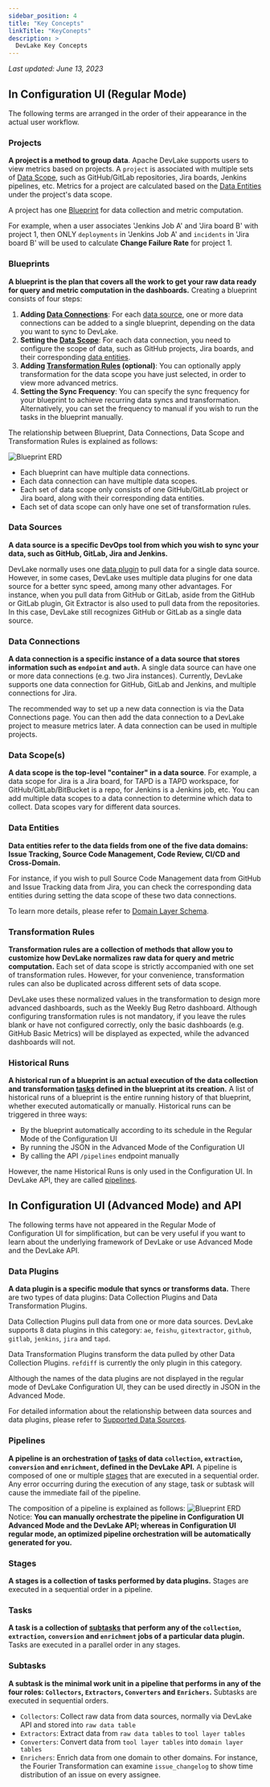 ```yaml
---
sidebar_position: 4
title: "Key Concepts"
linkTitle: "KeyConepts"
description: >
  DevLake Key Concepts
---
```


*Last updated: June 13, 2023*


## In Configuration UI (Regular Mode)

The following terms are arranged in the order of their appearance in the actual user workflow.

### Projects
**A project is a method to group data**. Apache DevLake supports users to view metrics based on projects. A `project` is associated with multiple sets of [Data Scope](#data-scope), such as GitHub/GitLab repositories, Jira boards, Jenkins pipelines, etc. Metrics for a project are calculated based on the [Data Entities](#data-entities) under the project's data scope. 

A project has one [Blueprint](#Bluepirnts) for data collection and metric computation.

For example, when a user associates 'Jenkins Job A' and  'Jira board B' with project 1, then ONLY `deployments` in 'Jenkins Job A' and `incidents` in 'Jira board B' will be used to calculate **Change Failure Rate** for project 1.

### Blueprints
**A blueprint is the plan that covers all the work to get your raw data ready for query and metric computation in the dashboards.** Creating a blueprint consists of four steps:
1. **Adding [Data Connections](#data-connections)**: For each [data source](#data-sources), one or more data connections can be added to a single blueprint, depending on the data you want to sync to DevLake.
2. **Setting the [Data Scope](#data-scope)**: For each data connection, you need to configure the scope of data, such as GitHub projects, Jira boards, and their corresponding [data entities](#data-entities).
3. **Adding [Transformation Rules](#transformation-rules) (optional)**: You can optionally apply transformation for the data scope you have just selected, in order to view more advanced metrics.
3. **Setting the Sync Frequency**: You can specify the sync frequency for your blueprint to achieve recurring data syncs and transformation. Alternatively, you can set the frequency to manual if you wish to run the tasks in the blueprint manually.

The relationship between Blueprint, Data Connections, Data Scope and Transformation Rules is explained as follows:

![Blueprint ERD](/img/Glossary/blueprint-erd.svg)
- Each blueprint can have multiple data connections.
- Each data connection can have multiple data scopes.
- Each set of data scope only consists of one GitHub/GitLab project or Jira board, along with their corresponding data entities.
- Each set of data scope can only have one set of transformation rules.

### Data Sources
**A data source is a specific DevOps tool from which you wish to sync your data, such as GitHub, GitLab, Jira and Jenkins.**

DevLake normally uses one [data plugin](#data-plugins) to pull data for a single data source. However, in some cases, DevLake uses multiple data plugins for one data source for a better sync speed, among many other advantages. For instance, when you pull data from GitHub or GitLab, aside from the GitHub or GitLab plugin, Git Extractor is also used to pull data from the repositories. In this case, DevLake still recognizes GitHub or GitLab as a single data source.

### Data Connections
**A data connection is a specific instance of a data source that stores information such as `endpoint` and `auth`.** A single data source can have one or more data connections (e.g. two Jira instances). Currently, DevLake supports one data connection for GitHub, GitLab and Jenkins, and multiple connections for Jira.

The recommended way to set up a new data connection is via the Data Connections page. You can then add the data connection to a DevLake project to measure metrics later. A data connection can be used in multiple projects.

### Data Scope(s)
**A data scope is the top-level "container" in a data source**. For example, a data scope for Jira is a Jira board, for TAPD is a TAPD workspace, for GitHub/GitLab/BitBucket is a repo, for Jenkins is a Jenkins job, etc. You can add multiple data scopes to a data connection to determine which data to collect. Data scopes vary for different data sources.

### Data Entities
**Data entities refer to the data fields from one of the five data domains: Issue Tracking, Source Code Management, Code Review, CI/CD and Cross-Domain.**

For instance, if you wish to pull Source Code Management data from GitHub and Issue Tracking data from Jira, you can check the corresponding data entities during setting the data scope of these two data connections.

To learn more details, please refer to [Domain Layer Schema](/DataModels/DevLakeDomainLayerSchema.md).

### Transformation Rules
**Transformation rules are a collection of methods that allow you to customize how DevLake normalizes raw data for query and metric computation.** Each set of data scope is strictly accompanied with one set of transformation rules. However, for your convenience, transformation rules can also be duplicated across different sets of data scope.

DevLake uses these normalized values in the transformation to design more advanced dashboards, such as the Weekly Bug Retro dashboard. Although configuring transformation rules is not mandatory, if you leave the rules blank or have not configured correctly, only the basic dashboards (e.g. GitHub Basic Metrics) will be displayed as expected, while the advanced dashboards will not.

### Historical Runs
**A historical run of a blueprint is an actual execution of the data collection and transformation [tasks](#tasks) defined in the blueprint at its creation.** A list of historical runs of a blueprint is the entire running history of that blueprint, whether executed automatically or manually. Historical runs can be triggered in three ways:
- By the blueprint automatically according to its schedule in the Regular Mode of the Configuration UI
- By running the JSON in the Advanced Mode of the Configuration UI
- By calling the API `/pipelines` endpoint manually

However, the name Historical Runs is only used in the Configuration UI. In DevLake API, they are called [pipelines](#pipelines).

## In Configuration UI (Advanced Mode) and API

The following terms have not appeared in the Regular Mode of Configuration UI for simplification, but can be very useful if you want to learn about the underlying framework of DevLake or use Advanced Mode and the DevLake API.

### Data Plugins
**A data plugin is a specific module that syncs or transforms data.** There are two types of data plugins: Data Collection Plugins and Data Transformation Plugins.

Data Collection Plugins pull data from one or more data sources. DevLake supports 8 data plugins in this category: `ae`, `feishu`, `gitextractor`, `github`, `gitlab`, `jenkins`, `jira` and `tapd`.

Data Transformation Plugins transform the data pulled by other Data Collection Plugins. `refdiff` is currently the only plugin in this category.

Although the names of the data plugins are not displayed in the regular mode of DevLake Configuration UI, they can be used directly in JSON in the Advanced Mode.

For detailed information about the relationship between data sources and data plugins, please refer to [Supported Data Sources](./SupportedDataSources.md).


### Pipelines
**A pipeline is an orchestration of [tasks](#tasks) of data `collection`, `extraction`, `conversion` and `enrichment`, defined in the DevLake API.** A pipeline is composed of one or multiple [stages](#stages) that are executed in a sequential order. Any error occurring during the execution of any stage, task or subtask will cause the immediate fail of the pipeline.

The composition of a pipeline is explained as follows:
![Blueprint ERD](/img/Glossary/pipeline-erd.svg)
Notice: **You can manually orchestrate the pipeline in Configuration UI Advanced Mode and the DevLake API; whereas in Configuration UI regular mode, an optimized pipeline orchestration will be automatically generated for you.**


### Stages
**A stages is a collection of tasks performed by data plugins.** Stages are executed in a sequential order in a pipeline.

### Tasks
**A task is a collection of [subtasks](#subtasks) that perform any of the `collection`, `extraction`, `conversion` and `enrichment` jobs of a particular data plugin.** Tasks are executed in a parallel order in any stages.

### Subtasks
**A subtask is the minimal work unit in a pipeline that performs in any of the four roles: `Collectors`, `Extractors`, `Converters` and `Enrichers`.** Subtasks are executed in sequential orders.
- `Collectors`: Collect raw data from data sources, normally via DevLake API and stored into `raw data table`
- `Extractors`: Extract data from `raw data tables` to `tool layer tables`
- `Converters`: Convert data from `tool layer tables` into `domain layer tables`
- `Enrichers`: Enrich data from one domain to other domains. For instance, the Fourier Transformation can examine `issue_changelog` to show time distribution of an issue on every assignee.
